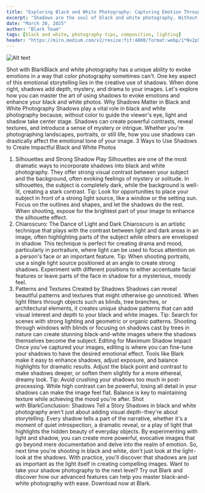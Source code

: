 ```yaml
---
title: "Exploring Black and White Photography: Capturing Emotion Through Shadows"
excerpt: "Shadows are the soul of black and white photography. Without the distraction of color, shadows take on the role of storyteller—evoking emotion, shaping depth, and revealing hidden details."
date: "March 30, 2025"
author: "Blark Team"
tags: [black and white, photography tips, composition, lighting]
header: "https://miro.medium.com/v2/resize:fit:4800/format:webp/1*Nv2p5APs4BjZrufCBSBaDQ.jpeg"
---
```




![Alt text](https://miro.medium.com/v2/resize:fit:4800/format:webp/1*Nv2p5APs4BjZrufCBSBaDQ.jpeg "a title")

Shot with BlarkBlack and white photography has a unique ability to evoke emotions in a way that color photography sometimes can't. One key aspect of this emotional storytelling lies in the creative use of shadows. When done right, shadows add depth, mystery, and drama to your images. Let's explore how you can master the art of using shadows to evoke emotions and enhance your black and white photos.
Why Shadows Matter in Black and White Photography
Shadows play a vital role in black and white photography because, without color to guide the viewer's eye, light and shadow take center stage. Shadows can create powerful contrasts, reveal textures, and introduce a sense of mystery or intrigue. Whether you're photographing landscapes, portraits, or still life, how you use shadows can drastically affect the emotional tone of your image.
3 Ways to Use Shadows to Create Impactful Black and White Photos
1. Silhouettes and Strong Shadow Play
Silhouettes are one of the most dramatic ways to incorporate shadows into black and white photography. They offer strong visual contrast between your subject and the background, often evoking feelings of mystery or solitude. In silhouettes, the subject is completely dark, while the background is well-lit, creating a stark contrast.
Tip: Look for opportunities to place your subject in front of a strong light source, like a window or the setting sun. Focus on the outlines and shapes, and let the shadows do the rest. When shooting, expose for the brightest part of your image to enhance the silhouette effect.
2. Chiaroscuro: The Dance of Light and Dark
Chiaroscuro is an artistic technique that plays with the contrast between light and dark areas in an image, often highlighting parts of the subject while others are enveloped in shadow. This technique is perfect for creating drama and mood, particularly in portraiture, where light can be used to focus attention on a person's face or an important feature.
Tip: When shooting portraits, use a single light source positioned at an angle to create strong shadows. Experiment with different positions to either accentuate facial features or leave parts of the face in shadow for a mysterious, moody feel.
3. Patterns and Textures Created by Shadows
Shadows can reveal beautiful patterns and textures that might otherwise go unnoticed. When light filters through objects such as blinds, tree branches, or architectural elements, it creates unique shadow patterns that can add visual interest and depth to your black and white images.
Tip: Search for scenes with strong lighting and geometric or organic patterns. Shooting through windows with blinds or focusing on shadows cast by trees in nature can create stunning black-and-white images where the shadows themselves become the subject.
Editing for Maximum Shadow Impact
Once you've captured your images, editing is where you can fine-tune your shadows to have the desired emotional effect. Tools like Blark make it easy to enhance shadows, adjust exposure, and balance highlights for dramatic results. Adjust the black point and contrast to make shadows deeper, or soften them slightly for a more ethereal, dreamy look.
Tip: Avoid crushing your shadows too much in post-processing. While high contrast can be powerful, losing all detail in your shadows can make the image feel flat. Balance is key to maintaining texture while achieving the mood you're after.
Shot with BlarkConclusion: Shadows Tell a Story
Shadows in black and white photography aren't just about adding visual depth - they're about storytelling. Every shadow tells a part of the narrative, whether it's a moment of quiet introspection, a dramatic reveal, or a play of light that highlights the hidden beauty of everyday objects. By experimenting with light and shadow, you can create more powerful, evocative images that go beyond mere documentation and delve into the realm of emotion.
So, next time you're shooting in black and white, don't just look at the light - look at the shadows. With practice, you'll discover that shadows are just as important as the light itself in creating compelling images.
Want to take your shadow photography to the next level? Try out Blark and discover how our advanced features can help you master black-and-white photography with ease. Download now at Blark.